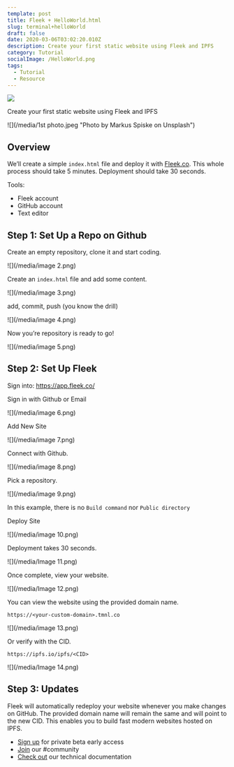 ```yaml
---
template: post
title: Fleek + HelloWorld.html
slug: terminal+helloWorld
draft: false
date: 2020-03-06T03:02:20.010Z
description: Create your first static website using Fleek and IPFS
category: Tutorial
socialImage: /HelloWorld.png 
tags:
  - Tutorial
  - Resource
---
```

![](/HelloWorld.png)

Create your first static website using Fleek and IPFS

![](/media/1st photo.jpeg "Photo by Markus Spiske on Unsplash")

## Overview

We’ll create a simple `index.html` file and deploy it with [Fleek.co](http://Fleek.co/). This whole process should take 5 minutes. Deployment should take 30 seconds.

Tools:

* Fleek account
* GitHub account
* Text editor

## Step 1: Set Up a Repo on Github

Create an empty repository, clone it and start coding.

![](/media/image 2.png)

Create an `index.html` file and add some content.

![](/media/image 3.png)

add, commit, push (you know the drill)

![](/media/image 4.png)

Now you’re repository is ready to go!

![](/media/image 5.png)

## Step 2: Set Up Fleek

Sign into: <https://app.fleek.co/>

Sign in with Github or Email

![](/media/image 6.png)

Add New Site

![](/media/image 7.png)

Connect with Github.

![](/media/image 8.png)

Pick a repository.

![](/media/image 9.png)

In this example, there is no `Build command` nor `Public directory`

Deploy Site

![](/media/image 10.png)

Deployment takes 30 seconds.

![](/media/Image 11.png)

Once complete, view your website.

![](/media/Image 12.png)

You can view the website using the provided domain name.

`https://<your-custom-domain>.tmnl.co`

![](/media/image 13.png)

Or verify with the CID.

`https://ipfs.io/ipfs/<CID>`

![](/media/Image 14.png)

## Step 3: Updates

Fleek will automatically redeploy your website whenever you make changes on GitHub. The provided domain name will remain the same and will point to the new CID. This enables you to build fast modern websites hosted on IPFS.

* [Sign up](https://terminalbeta.typeform.com/to/kionHH) for private beta early access
* [Join](https://join.slack.com/t/terminal-public/shared_invite/enQtOTM1MjQ3NTExMDU3LTNkYjU1ZGJhZGUyYjgwN2I3OThjY2U5OThlMGY2MGY0OGYxMDI1OWIwMTMwYzViZGY4ZGU0NDA0YmY4ZjVhOTg) our #community
* [Check out](https://docs.Fleek.co/) our technical documentation
